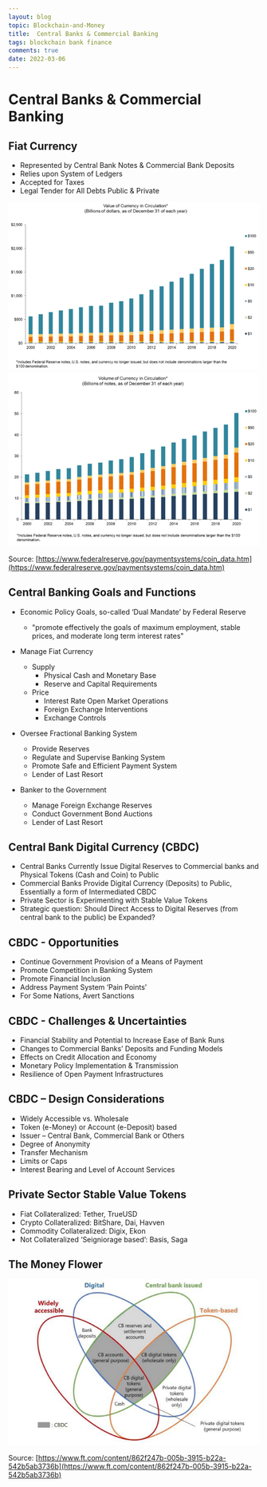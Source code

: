 ```yaml
---
layout: blog
topic: Blockchain-and-Money
title:  Central Banks & Commercial Banking
tags: blockchain bank finance
comments: true
date: 2022-03-06
---
```


#  Central Banks & Commercial Banking

## Fiat Currency
*   Represented by Central Bank Notes & Commercial Bank Deposits
*   Relies upon System of Ledgers
*   Accepted for Taxes
*   Legal Tender for All Debts Public & Private 

![header field](/assets/currency-circulation-value.PNG)
![header field](/assets/currency-circulation-volume.PNG)

Source: [https://www.federalreserve.gov/paymentsystems/coin_data.htm](https://www.federalreserve.gov/paymentsystems/coin_data.htm)

## Central Banking Goals and Functions
- Economic Policy Goals, so-called ‘Dual Mandate’ by Federal Reserve
  - "promote effectively the goals of maximum employment, stable prices, and moderate long term interest rates"

- Manage Fiat Currency
  - Supply
    - Physical Cash and Monetary Base
    - Reserve and Capital Requirements
  - Price
    - Interest Rate Open Market Operations
    - Foreign Exchange Interventions
    - Exchange Controls 

- Oversee Fractional Banking System
  - Provide Reserves
  - Regulate and Supervise Banking System
  - Promote Safe and Efficient Payment System
  - Lender of Last Resort

- Banker to the Government
  - Manage Foreign Exchange Reserves
  - Conduct Government Bond Auctions
  - Lender of Last Resort 

## Central Bank Digital Currency (CBDC)
- Central Banks Currently Issue Digital Reserves to Commercial banks and Physical Tokens (Cash and Coin) to Public
- Commercial Banks Provide Digital Currency (Deposits) to Public, Essentially a form of Intermediated CBDC
- Private Sector is Experimenting with Stable Value Tokens
- Strategic question: Should Direct Access to Digital Reserves (from central bank to the public) be Expanded?

## CBDC - Opportunities
- Continue Government Provision of a Means of Payment
- Promote Competition in Banking System
- Promote Financial Inclusion
- Address Payment System ‘Pain Points’
- For Some Nations, Avert Sanctions 

## CBDC - Challenges & Uncertainties
- Financial Stability and Potential to Increase Ease of Bank Runs
- Changes to Commercial Banks’ Deposits and Funding Models
- Effects on Credit Allocation and Economy
- Monetary Policy Implementation & Transmission
- Resilience of Open Payment Infrastructures

## CBDC – Design Considerations
- Widely Accessible vs. Wholesale
- Token (e-Money) or Account (e-Deposit) based
- Issuer – Central Bank, Commercial Bank or Others
- Degree of Anonymity
- Transfer Mechanism
- Limits or Caps
- Interest Bearing and Level of Account Services 

## Private Sector Stable Value Tokens
- Fiat Collateralized: Tether, TrueUSD
- Crypto Collateralized: BitShare, Dai, Havven
- Commodity Collateralized: Digix, Ekon
- Not Collateralized ‘Seigniorage based’: Basis, Saga

## The Money Flower
![money-flower](/assets/money-flower.jpg)

Source: [https://www.ft.com/content/862f247b-005b-3915-b22a-542b5ab3736b](https://www.ft.com/content/862f247b-005b-3915-b22a-542b5ab3736b)



